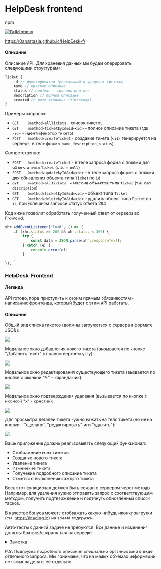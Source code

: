 # HelpDesk frontend
npm

[![Build status](https://ci.appveyor.com/api/projects/status/wveohbh2rfpc6xkt?svg=true)](https://ci.appveyor.com/project/0anastasia/helpdesk-f)

https://0anastasia.github.io/HelpDesk-f/

#### Описание

Описание API. Для хранения данных мы будем оперировать следующими структурами:

```javascript
Ticket {
    id // идентификатор (уникальный в пределах системы)
    name // краткое описание
    status // boolean - сделано или нет
    description // полное описание
    created // дата создания (timestamp)
}
```

Примеры запросов:
* `GET    ?method=allTickets`           - список тикетов
* `GET    ?method=ticketById&id=<id>` - полное описание тикета (где `<id>` - идентификатор тикета)
* `POST   ?method=createTicket`         - создание тикета (`<id>` генерируется на сервере, в теле формы `name`, `description`, `status`)

Соответственно:
* `POST   ?method=createTicket`         - в теле запроса форма с полями для объекта типа `Ticket` (с `id` = `null`)
* `POST   ?method=updateById&id=<id>` - в теле запроса форма с полями для обновления объекта типа `Ticket` по `id`
* `GET    ?method=allTickets `          - массив объектов типа `Ticket` (т.е. без `description`)
* `GET    ?method=ticketById&id=<id>` - объект типа `Ticket`
* `GET    ?method=deleteById&id=<id>` - удалить объект типа `Ticket` по `id`, при успешном запросе статус ответа 204

Код ниже позволит обработать полученный ответ от сервера во Frontend:
```js
xhr.addEventListener('load', () => {
    if (xhr.status >= 200 && xhr.status < 300) {
        try {
            const data = JSON.parse(xhr.responseText);
        } catch (e) {
            console.error(e);
        }
    }
});
```

### HelpDesk: Frontend

#### Легенда

API готово, пора приступить к своим прямым обязанностям - написанию фронтенда, который будет с этим API работать.

#### Описание

Общий вид списка тикетов (должны загружаться с сервера в формате JSON):

![](./pic/helpdesk.png)

Модальное окно добавления нового тикета (вызывается по кнопке "Добавить тикет" в правом верхнем углу):

![](./pic/helpdesk-2.png)

Модальное окно редактирования существующего тикета (вызвается по кнопке с иконкой "✎" - карандашик):

![](./pic/helpdesk-3.png)

Модальное окно подтверждения удаления (вызывается по кнопке с иконкой "x" - крестик):

![](./pic/helpdesk-4.png)

Для просмотра деталей тикета нужно нажать на тело тикета (но не на кнопки - "сделано", "редактировать" или "удалить"):

![](./pic/helpdesk-5.png)

Ваше приложение должно реализовывать следующий функционал:
* Отображение всех тикетов
* Создание нового тикета
* Удаление тикета
* Изменение тикета
* Получение подробного описание тикета
* Отметка о выполнении каждого тикета

Весь этот функционал должен быть связан с сервером через методы. Например, для удаления нужно отправить запрос с соответствующим методом, получить подтверждение и подтянуть обновлённый список тасков.

В качестве бонуса можете отображать какую-нибудь иконку загрузки (см. https://loading.io) на время подгрузки.

Авто-тесты к данной задаче не требуются. Все данные и изменения должны браться/сохраняться на сервере.

<details>
<summary>Заметка</summary>
    
Для получения данных с сервера вы можете использовать [XMLHttpRequest](https://developer.mozilla.org/ru/docs/Web/API/XMLHttpRequest/Using_XMLHttpRequest) или [fetch API](https://developer.mozilla.org/ru/docs/Web/API/Fetch_API/Using_Fetch). Мы рекомендуем в fetch, но выбор остаётся за вами.
</details>

P.S. Подгрузка подробного описания специально организована в виде отдельного запроса. Мы понимаем, что на малых объёмах информации нет смысла делать её отдельно.

